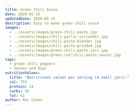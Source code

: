 ```yaml
---
title: Green Chili Sauce
date: 2020-05-15
updatedDate: 2020-05-15
description: Easy to make green chili sauce
images:
  - ../assets/images/green-chili-paste.jpg
  - ../assets/images/chili-garlic-coriander.jpg
  - ../assets/images/chili-paste-blender.jpg
  - ../assets/images/chili-paste-grinded.jpg
  - ../assets/images/green-chili-paste-jars.jpg
  - ../assets/images/green-red-chili-paste-saucer.jpg
tags:
  - green chili peppers
  - Sauces and Dips
nutritionValues:
  title: "Nutritional values per serving (4 small jars):"
  cal: 755
  protein: 14
  carbs: 56
  fat: 61
author: Roi Cohen
---
```


<PrintView fileName="green-chili-sauce"/>
